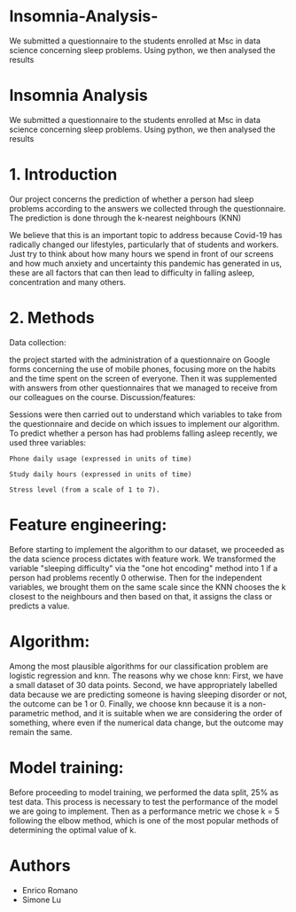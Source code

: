 # Insomnia-Analysis-
We submitted a questionnaire to the students enrolled at Msc in data science concerning sleep problems. Using python, we then analysed the results 

# Insomnia Analysis

We submitted a questionnaire to the students enrolled at Msc in data science concerning sleep problems. Using python, we then analysed the results

# 1. Introduction

Our project concerns the prediction of whether a person had sleep problems according to the answers we collected through the questionnaire. The prediction is done through the k-nearest neighbours (KNN)

We believe that this is an important topic to address because Covid-19 has radically changed our lifestyles, particularly that of students and workers. Just try to think about how many hours we spend in front of our screens and how much anxiety and uncertainty this pandemic has generated in us, these are all factors that can then lead to difficulty in falling asleep, concentration and many others.

# 2. Methods
Data collection:

the project started with the administration of a questionnaire on Google forms concerning the use of mobile phones, focusing more on the habits and the time spent on the screen of everyone.
Then it was supplemented with answers from other questionnaires that we managed to receive from our colleagues on the course.
Discussion/features:

Sessions were then carried out to understand which variables to take from the questionnaire and decide on which issues to implement our algorithm. To predict whether a person has had problems falling asleep recently, we used three variables:

    Phone daily usage (expressed in units of time)

    Study daily hours (expressed in units of time)

    Stress level (from a scale of 1 to 7).

# Feature engineering:

Before starting to implement the algorithm to our dataset, we proceeded as the data science process dictates with feature work.
We transformed the variable "sleeping difficulty" via the "one hot encoding" method into 1 if a person had problems recently 0 otherwise. Then for the independent variables, we brought them on the same scale since the KNN chooses the k closest to the neighbours and then based on that, it assigns the class or predicts a value.

# Algorithm:

Among the most plausible algorithms for our classification problem are logistic regression and knn. The reasons why we chose knn: First, we have a small dataset of 30 data points. Second, we have appropriately labelled data because we are predicting someone is having sleeping disorder or not, the outcome can be 1 or 0.
Finally, we choose knn because it is a non-parametric method, and it is suitable when we are considering the order of something, where even if the numerical data change, but the outcome may remain the same.

# Model training:

Before proceeding to model training, we performed the data split, 25% as test data. This process is necessary to test the performance of the model we are going to implement.
Then as a performance metric we chose k = 5 following the elbow method, which is one of the most popular methods of determining the optimal value of k.

# Authors

- Enrico Romano
- Simone Lu
